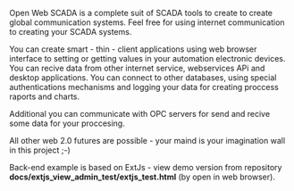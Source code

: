 Open Web SCADA is a complete suit of SCADA tools to create to create global communication systems. Feel free for using internet communication to creating your SCADA systems.

You can create smart - thin - client applications using web browser interface to setting or getting values in your automation electronic devices. You can recive data from other internet service, webservices APi and desktop applications. You can connect to other databases, using special authentications mechanisms and logging your data for creating proccess raports and charts.

Additional you can communicate with OPC servers for send and recive some data for your proccesing.

All other web 2.0 futures are possible - your maind is your imagination wall in this project ;-)


Back-end example is based on ExtJs - view demo version from repository **docs/extjs\_view\_admin\_test/extjs\_test.html** (by open in web browser).